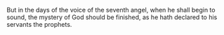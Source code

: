 But in the days of the voice of the seventh angel, when he shall begin to sound, the mystery of God should be finished, as he hath declared to his servants the prophets.
